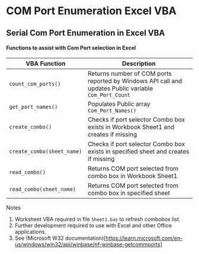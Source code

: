 # COM Port Enumeration Excel VBA
## Serial Com Port Enumeration in Excel VBA

#### Functions to assist with Com Port selection in Excel

| VBA Function                         | Description                                                                                                   |
| ------------------------------------ | --------------------------------------------------------------------------------------------------------------|
| `count_com_ports()`                  | Returns number of COM ports reported by Windows API call and updates Public variable `Com_Port_Count`         |
| `get_port_names()`                   | Populates Public array `Com_Port_Names()`                                                                     |
| `create_combo()`                     | Checks if port selector Combo box exists in Workbook Sheet1 and creates if missing                            |
| `create_combo(sheet_name)`           | Checks if port selector Combo box exists in specified sheet and creates if missing                            |
| `read_combo()`                       | Returns COM port selected from combo box in Workbook Sheet1                                                   |
| `read_combo(sheet_name)`             | Returns COM port selected from combo box in specified sheet                                                   |


Notes

1.  Worksheet VBA required in file `Sheet1.bas` to refresh combobox list. 
2.  Further development required to use with Excel and other Office applications.
3.  See (Microsoft W32 documentation)[https://learn.microsoft.com/en-us/windows/win32/api/winbase/nf-winbase-getcommports]
